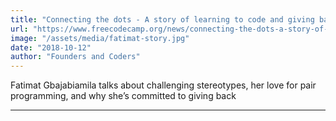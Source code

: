 ```yaml
---
title: "Connecting the dots - A story of learning to code and giving back"
url: "https://www.freecodecamp.org/news/connecting-the-dots-a-story-of-learning-to-code-and-giving-back-c8867cdffcb1/"
image: "/assets/media/fatimat-story.jpg"
date: "2018-10-12"
author: "Founders and Coders"
---
```


Fatimat Gbajabiamila talks about challenging stereotypes, her love for pair programming, and why she’s committed to giving back

---

